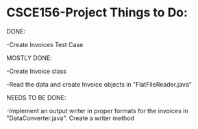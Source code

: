 # CSCE156-Project Things to Do:

DONE:

-Create Invoices Test Case



MOSTLY DONE:

-Create Invoice class

-Read the data and create Invoice objects in "FlatFileReader.java"



NEEDS TO BE DONE:

-Implement an output writer in proper formats for the invoices in "DataConverter.java". Create a writer method
   





